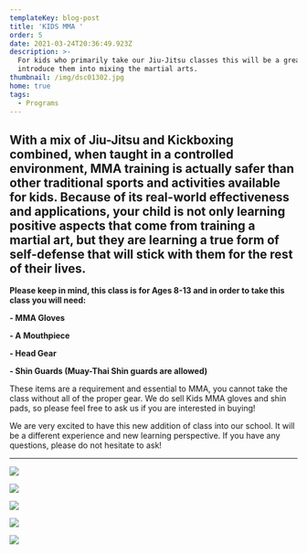 ```yaml
---
templateKey: blog-post
title: 'KIDS MMA '
order: 5
date: 2021-03-24T20:36:49.923Z
description: >-
  For kids who primarily take our Jiu-Jitsu classes this will be a great way to
  introduce them into mixing the martial arts. 
thumbnail: /img/dsc01302.jpg
home: true
tags:
  - Programs
---
```

## With a mix of Jiu-Jitsu and Kickboxing combined, when taught in a controlled environment, MMA training is actually safer than other traditional sports and activities available for kids. Because of its real-world effectiveness and applications, your child is not only learning positive aspects that come from training a martial art, but they are learning a true form of self-defense that will stick with them for the rest of their lives.

**Please keep in mind, this class is for Ages 8-13 and in order to take this class you will need:**

**\- MMA Gloves**

**\- A Mouthpiece**

**\- Head Gear**

**\- Shin Guards (Muay-Thai Shin guards are allowed)**

These items are a requirement and essential to MMA, you cannot take the class without all of the proper gear. We do sell Kids MMA gloves and shin pads, so please feel free to ask us if you are interested in buying!

We are very excited to have this new addition of class into our school. It will be a different experience and new learning perspective. If you have any questions, please do not hesitate to ask!

- - -

![](/img/dsc01321.jpg)

![](/img/dsc01279.jpg)

![](/img/dsc01246.jpg)

![](/img/dsc01246.jpg)

![](/img/dsc01287.jpg)
